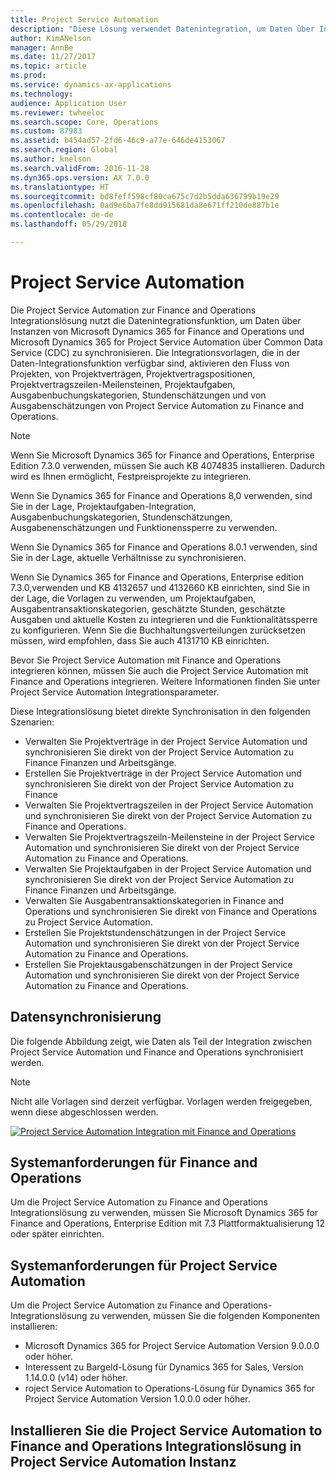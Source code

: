 ```yaml
---
title: Project Service Automation
description: "Diese Lösung verwendet Datenintegration, um Daten über Instanzen von Microsoft Dynamics 365 for Finance and Operations und Microsoft Dynamics 365 for Project Service Automation über Common Data Service (CDC) zu synchronisieren."
author: KimANelson
manager: AnnBe
ms.date: 11/27/2017
ms.topic: article
ms.prod: 
ms.service: dynamics-ax-applications
ms.technology: 
audience: Application User
ms.reviewer: twheeloc
ms.search.scope: Core, Operations
ms.custom: 87983
ms.assetid: b454ad57-2fd6-46c9-a77e-646de4153067
ms.search.region: Global
ms.author: knelson
ms.search.validFrom: 2016-11-28
ms.dyn365.ops.version: AX 7.0.0
ms.translationtype: HT
ms.sourcegitcommit: bd8feff598cf80ca675c7d2b5dda636799b19e29
ms.openlocfilehash: 0ad9e6ba7fe8dd915681da8e671ff210de887b1e
ms.contentlocale: de-de
ms.lasthandoff: 05/29/2018

---
```


# <a name="project-service-automation"></a>Project Service Automation

Die Project Service Automation zur Finance and Operations Integrationslösung nutzt die Datenintegrationsfunktion, um Daten über Instanzen von Microsoft Dynamics 365 for Finance and Operations und Microsoft Dynamics 365 for Project Service Automation über Common Data Service (CDC) zu synchronisieren. Die Integrationsvorlagen, die in der Daten-Integrationsfunktion verfügbar sind, aktivieren den Fluss von Projekten, von Projektverträgen, Projektvertragspositionen, Projektvertragszeilen-Meilensteinen,  Projektaufgaben, Ausgabenbuchungskategorien, Stundenschätzungen und von Ausgabenschätzungen von Project Service Automation zu Finance and Operations.

> [!NOTE] 
> Wenn Sie Microsoft Dynamics 365 for Finance and Operations, Enterprise Edition 7.3.0 verwenden, müssen Sie auch KB 4074835 installieren. Dadurch wird es Ihnen ermöglicht, Festpreisprojekte zu integrieren.
>
> Wenn Sie Dynamics 365 for Finance and Operations 8,0 verwenden, sind Sie in der Lage, Projektaufgaben-Integration, Ausgabenbuchungskategorien, Stundenschätzungen, Ausgabenenschätzungen und Funktionenssperre zu verwenden.
>
> Wenn Sie Dynamics 365 for Finance and Operations 8.0.1 verwenden, sind Sie in der Lage, aktuelle Verhältnisse zu synchronisieren.
>
> Wenn Sie Dynamics 365  for Finance and Operations, Enterprise edition 7.3.0,verwenden und KB 4132657 und 4132660 KB einrichten, sind Sie in der Lage, die Vorlagen zu verwenden, um Projektaufgaben,  Ausgabentransaktionskategorien, geschätzte Stunden, geschätzte Ausgaben und aktuelle Kosten zu integrieren und die Funktionalitätssperre zu konfigurieren. Wenn Sie die Buchhaltungsverteilungen zurücksetzen müssen, wird empfohlen, dass Sie auch 4131710 KB einrichten.

Bevor Sie Project Service Automation mit Finance and Operations integrieren können, müssen Sie auch die Project Service Automation mit Finance and Operations integrieren. Weitere Informationen finden Sie unter Project Service Automation Integrationsparameter.

Diese Integrationslösung bietet direkte Synchronisation in den folgenden Szenarien:

- Verwalten Sie Projektverträge in der Project Service Automation und synchronisieren Sie direkt von der Project Service Automation zu Finance Finanzen und Arbeitsgänge.
- Erstellen Sie Projektverträge in der Project Service Automation und synchronisieren Sie direkt von der Project Service Automation zu Finance
- Verwalten Sie Projektvertragszeilen in der Project Service Automation und synchronisieren Sie direkt von der Project Service Automation zu Finance and Operations.
- Verwalten Sie Projektvertragszeiln-Meilensteine in der Project Service Automation und synchronisieren Sie direkt von der Project Service Automation zu Finance and Operations.
- Verwalten Sie Projektaufgaben in der Project Service Automation und synchronisieren Sie direkt von der Project Service Automation zu Finance Finanzen und Arbeitsgänge.
- Verwalten Sie Ausgabentransaktionskategorien in Finance and Operations und synchronisieren Sie direkt von Finance and Operations zu Project Service Automation.
- Erstellen Sie Projektstundenschätzungen in der Project Service Automation und synchronisieren Sie direkt von der Project Service Automation zu Finance and Operations.
- Erstellen Sie Projektausgabenschätzungen in der Project Service Automation und synchronisieren Sie direkt von der Project Service Automation zu Finance and Operations.

## <a name="data-synchronization"></a>Datensynchronisierung
Die folgende Abbildung zeigt, wie Daten als Teil der Integration zwischen Project Service Automation und Finance and Operations synchronisiert werden.

> [!NOTE]
> Nicht alle Vorlagen sind derzeit verfügbar. Vorlagen werden freigegeben, wenn diese abgeschlossen werden.

[![Project Service Automation Integration mit Finance and Operations](./media/PSA-integration.png)](./media/PSA-integration.png)

## <a name="system-requirements-for-finance-and-operations"></a>Systemanforderungen für Finance and Operations

Um die Project Service Automation zu Finance and Operations Integrationslösung zu verwenden, müssen Sie Microsoft Dynamics 365 for Finance and Operations, Enterprise Edition mit 7.3 Plattformaktualisierung 12 oder später einrichten.

## <a name="system-requirements-for-project-service-automation"></a>Systemanforderungen für Project Service Automation

Um die Project Service Automation zu Finance and Operations-Integrationslösung zu verwenden, müssen Sie die folgenden Komponenten installieren:

- Microsoft Dynamics 365 for Project Service Automation Version 9.0.0.0 oder höher.
- Interessent zu Bargeld-Lösung für Dynamics 365 for Sales, Version 1.14.0.0 (v14) oder höher.
- roject Service Automation to Operations-Lösung für Dynamics 365 for Project Service Automation Version 1.0.0.0 oder höher.

## <a name="install-the-project-service-automation-to-finance-and-operations-integration-solution-in-your-project-service-automation-instance"></a>Installieren Sie die Project Service Automation to Finance and Operations Integrationslösung in Project Service Automation Instanz



